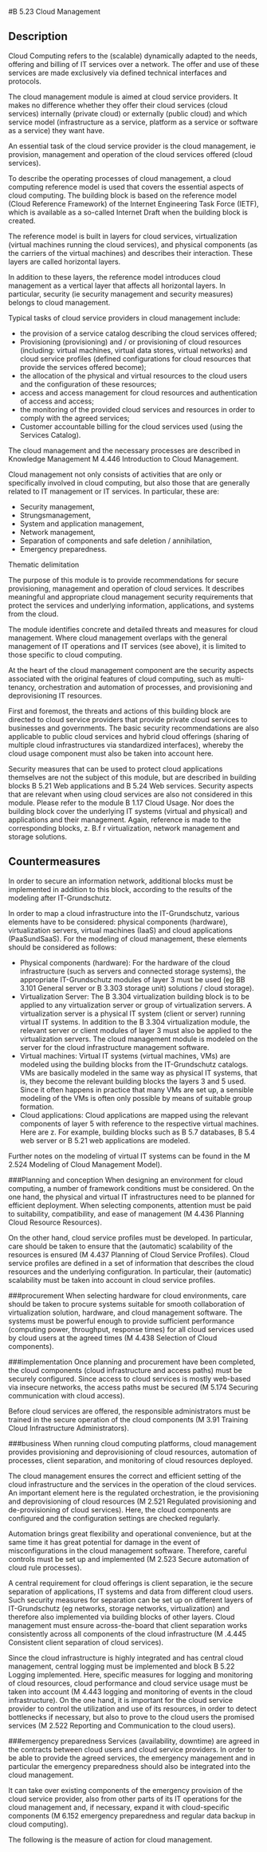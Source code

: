 #B 5.23 Cloud Management
## Description 
Cloud Computing refers to the (scalable) dynamically adapted to the needs, offering and billing of IT services over a network. The offer and use of these services are made exclusively via defined technical interfaces and protocols.

The cloud management module is aimed at cloud service providers. It makes no difference whether they offer their cloud services (cloud services) internally (private cloud) or externally (public cloud) and which service model (infrastructure as a service, platform as a service or software as a service) they want have.

An essential task of the cloud service provider is the cloud management, ie provision, management and operation of the cloud services offered (cloud services).

To describe the operating processes of cloud management, a cloud computing reference model is used that covers the essential aspects of cloud computing. The building block is based on the reference model (Cloud Reference Framework) of the Internet Engineering Task Force (IETF), which is available as a so-called Internet Draft when the building block is created.

The reference model is built in layers for cloud services, virtualization (virtual machines running the cloud services), and physical components (as the carriers of the virtual machines) and describes their interaction. These layers are called horizontal layers.

In addition to these layers, the reference model introduces cloud management as a vertical layer that affects all horizontal layers. In particular, security (ie security management and security measures) belongs to cloud management.

Typical tasks of cloud service providers in cloud management include:

* the provision of a service catalog describing the cloud services offered;
* Provisioning (provisioning) and / or provisioning of cloud resources (including: virtual machines, virtual data stores, virtual networks) and cloud service profiles (defined configurations for cloud resources that provide the services offered become);
* the allocation of the physical and virtual resources to the cloud users and the configuration of these resources;
* access and access management for cloud resources and authentication of access and access;
* the monitoring of the provided cloud services and resources in order to comply with the agreed services;
* Customer accountable billing for the cloud services used (using the Services Catalog).


The cloud management and the necessary processes are described in Knowledge Management M 4.446 Introduction to Cloud Management.

Cloud management not only consists of activities that are only or specifically involved in cloud computing, but also those that are generally related to IT management or IT services. In particular, these are:

* Security management,
* Strungsmanagement,
* System and application management,
* Network management,
* Separation of components and safe deletion / annihilation,
* Emergency preparedness.


Thematic delimitation

The purpose of this module is to provide recommendations for secure provisioning, management and operation of cloud services. It describes meaningful and appropriate cloud management security requirements that protect the services and underlying information, applications, and systems from the cloud.

The module identifies concrete and detailed threats and measures for cloud management. Where cloud management overlaps with the general management of IT operations and IT services (see above), it is limited to those specific to cloud computing.

At the heart of the cloud management component are the security aspects associated with the original features of cloud computing, such as multi-tenancy, orchestration and automation of processes, and provisioning and deprovisioning IT resources.

First and foremost, the threats and actions of this building block are directed to cloud service providers that provide private cloud services to businesses and governments. The basic security recommendations are also applicable to public cloud services and hybrid cloud offerings (sharing of multiple cloud infrastructures via standardized interfaces), whereby the cloud usage component must also be taken into account here.

Security measures that can be used to protect cloud applications themselves are not the subject of this module, but are described in building blocks B 5.21 Web applications and B 5.24 Web services. Security aspects that are relevant when using cloud services are also not considered in this module. Please refer to the module B 1.17 Cloud Usage. Nor does the building block cover the underlying IT systems (virtual and physical) and applications and their management. Again, reference is made to the corresponding blocks, z. B.f r virtualization, network management and storage solutions.



## Countermeasures 
In order to secure an information network, additional blocks must be implemented in addition to this block, according to the results of the modeling after IT-Grundschutz.

In order to map a cloud infrastructure into the IT-Grundschutz, various elements have to be considered: physical components (hardware), virtualization servers, virtual machines (IaaS) and cloud applications (PaaSundSaaS). For the modeling of cloud management, these elements should be considered as follows:

* Physical components (hardware): For the hardware of the cloud infrastructure (such as servers and connected storage systems), the appropriate IT-Grundschutz modules of layer 3 must be used (eg BB 3.101 General server or B 3.303 storage unit) solutions / cloud storage).
* Virtualization Server: The B 3.304 virtualization building block is to be applied to any virtualization server or group of virtualization servers. A virtualization server is a physical IT system (client or server) running virtual IT systems. In addition to the B 3.304 virtualization module, the relevant server or client modules of layer 3 must also be applied to the virtualization servers. The cloud management module is modeled on the server for the cloud infrastructure management software.
* Virtual machines: Virtual IT systems (virtual machines, VMs) are modeled using the building blocks from the IT-Grundschutz catalogs. VMs are basically modeled in the same way as physical IT systems, that is, they become the relevant building blocks the layers 3 and 5 used. Since it often happens in practice that many VMs are set up, a sensible modeling of the VMs is often only possible by means of suitable group formation.
* Cloud applications: Cloud applications are mapped using the relevant components of layer 5 with reference to the respective virtual machines. Here are z. For example, building blocks such as B 5.7 databases, B 5.4 web server or B 5.21 web applications are modeled.


Further notes on the modeling of virtual IT systems can be found in the M 2.524 Modeling of Cloud Management Model).



###Planning and conception
When designing an environment for cloud computing, a number of framework conditions must be considered. On the one hand, the physical and virtual IT infrastructures need to be planned for efficient deployment. When selecting components, attention must be paid to suitability, compatibility, and ease of management (M 4.436 Planning Cloud Resource Resources).

On the other hand, cloud service profiles must be developed. In particular, care should be taken to ensure that the (automatic) scalability of the resources is ensured (M 4.437 Planning of Cloud Service Profiles). Cloud service profiles are defined in a set of information that describes the cloud resources and the underlying configuration. In particular, their (automatic) scalability must be taken into account in cloud service profiles.



###procurement
When selecting hardware for cloud environments, care should be taken to procure systems suitable for smooth collaboration of virtualization solution, hardware, and cloud management software. The systems must be powerful enough to provide sufficient performance (computing power, throughput, response times) for all cloud services used by cloud users at the agreed times (M 4.438 Selection of Cloud components).



###implementation
Once planning and procurement have been completed, the cloud components (cloud infrastructure and access paths) must be securely configured. Since access to cloud services is mostly web-based via insecure networks, the access paths must be secured (M 5.174 Securing communication with cloud access).

Before cloud services are offered, the responsible administrators must be trained in the secure operation of the cloud components (M 3.91 Training Cloud Infrastructure Administrators).



###business
When running cloud computing platforms, cloud management provides provisioning and deprovisioning of cloud resources, automation of processes, client separation, and monitoring of cloud resources deployed.

The cloud management ensures the correct and efficient setting of the cloud infrastructure and the services in the operation of the cloud services. An important element here is the regulated orchestration, ie the provisioning and deprovisioning of cloud resources (M 2.521 Regulated provisioning and de-provisioning of cloud services). Here, the cloud components are configured and the configuration settings are checked regularly.

Automation brings great flexibility and operational convenience, but at the same time it has great potential for damage in the event of misconfigurations in the cloud management software. Therefore, careful controls must be set up and implemented (M 2.523 Secure automation of cloud rule processes).

A central requirement for cloud offerings is client separation, ie the secure separation of applications, IT systems and data from different cloud users. Such security measures for separation can be set up on different layers of IT-Grundschutz (eg networks, storage networks, virtualization) and therefore also implemented via building blocks of other layers. Cloud management must ensure across-the-board that client separation works consistently across all components of the cloud infrastructure (M .4.445 Consistent client separation of cloud services).

Since the cloud infrastructure is highly integrated and has central cloud management, central logging must be implemented and block B 5.22 Logging implemented. Here, specific measures for logging and monitoring of cloud resources, cloud performance and cloud service usage must be taken into account (M 4.443 logging and monitoring of events in the cloud infrastructure). On the one hand, it is important for the cloud service provider to control the utilization and use of its resources, in order to detect bottlenecks if necessary, but also to prove to the cloud users the promised services (M 2.522 Reporting and Communication to the cloud users).



###emergency preparedness
Services (availability, downtime) are agreed in the contracts between cloud users and cloud service providers. In order to be able to provide the agreed services, the emergency management and in particular the emergency preparedness should also be integrated into the cloud management.

It can take over existing components of the emergency provision of the cloud service provider, also from other parts of its IT operations for the cloud management and, if necessary, expand it with cloud-specific components (M 6.152 emergency preparedness and regular data backup in cloud computing).

The following is the measure of action for cloud management.



